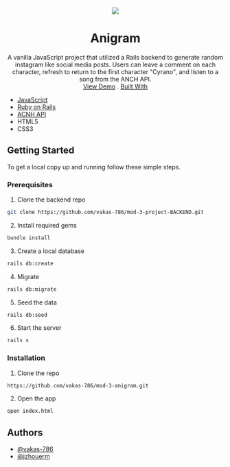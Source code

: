
<!-- PROJECT LOGO -->
<br />
<p align="center">
  <a >
    <img src="/demo.gif">
  </a>

  <h1 align="center">Anigram</h1>

  <p align="center">
    A vanilla JavaScript project that utilized a Rails backend to generate random instagram like social media posts. Users can leave a comment on each character, refresh to return to the first character "Cyrano", and listen to a song from the ANCH API. 
    <br />
    <a href="https://vakas-786.github.io/mod-3-anigram/index.html">View Demo</a>
    .
  <a href="https://github.com/vakas-786/mod-3-project-BACKEND' >Backend Repo</a>
  </p>
</p>




### Built With

* JavaScript
* Ruby on Rails
* <a href="http://acnhapi.com/">ACNH API</a>
* HTML5
* CSS3



<!-- GETTING STARTED -->
## Getting Started

To get a local copy up and running follow these simple steps.

### Prerequisites

1. Clone the backend repo
```sh
git clone https://github.com/vakas-786/mod-3-project-BACKEND.git
```
2. Install required gems
```sh
bundle install
```
3. Create a local database
```sh
rails db:create
```
4. Migrate 
```sh
rails db:migrate
```
5. Seed the data 
```sh
rails db:seed
```
6. Start the server
```sh
rails s
```

### Installation

1. Clone the repo
```sh
https://github.com/vakas-786/mod-3-anigram.git
```
2. Open the app
```sh
open index.html
```



## Authors

* <a href='https://github.com/vakas-786/'> @vakas-786 </a>
* <a href='https://github.com/jzhouerm/'> @jzhouerm </a>






